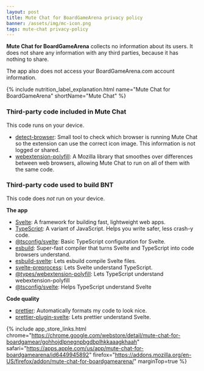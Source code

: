 ```yaml
---
layout: post
title: Mute Chat for BoardGameArena privacy policy
banner: /assets/img/mc-icon.png
tags: mute-chat privacy-policy
---
```


**Mute Chat for BoardGameArena** collects no information about its users. It does not share any information with any third parties, because it has nothing to share. 

The app also does not access your BoardGameArena.com account information. 

{% include nutrition_label_explanation.html name="Mute Chat for BoardGameArena" shortName="Mute Chat" %}

### Third-party code included in Mute Chat

This code runs on your device.

- [detect-browser](https://www.npmjs.com/package/detect-browser): Small tool to check which browser is running Mute Chat so the extension can use the correct icon image. This information is not logged or shared.
- [webextension-polyfill](https://github.com/mozilla/webextension-polyfill): A Mozilla library that smoothes over differences between web browsers, allowing Mute Chat to run on all of them with the same code.

### Third-party code used to build BNT 

This code does *not* run on your device.

**The app**

- [Svelte](https://svelte.dev): A framework for building fast, lightweight web apps.
- [TypeScript](https://www.typescriptlang.org): A variant of JavaScript. Helps you write safer, less crash-y code.
- [@tsconfig/svelte](https://www.npmjs.com/package/@tsconfig/svelte): Basic TypeScript configuration for Svelte.
- [esbuild](https://esbuild.github.io): Super-fast compiler that turns Svelte and TypeScript into code browsers understand.
- [esbuild-svelte](https://www.npmjs.com/package/esbuild-svelte): Lets esbuild compile Svelte files.
- [svelte-preprocess](https://www.npmjs.com/package/svelte-preprocess): Lets Svelte understand TypeScript.
- [@types/webextension-polyfill](https://www.npmjs.com/package/@types/webextension-polyfill): Lets TypeScript understand webextension-polyfill
- [@tsconfig/svelte](https://www.npmjs.com/package/@tsconfig/svelte): Helps TypeScript understand Svelte

**Code quality**

- [prettier](https://www.npmjs.com/package/prettier): Automatically formats my code to look nice.
- [prettier-plugin-svelte](https://www.npmjs.com/package/prettier-plugin-svelte): Lets prettier understand Svelte.

{% include app_store_links.html 
    chrome="https://chrome.google.com/webstore/detail/mute-chat-for-boardgamear/gohhojdlpnegnpbgdbplhkkaaagkhaah"
    safari="https://apps.apple.com/us/app/mute-chat-for-boardgamearena/id6449945892"
    firefox="https://addons.mozilla.org/en-US/firefox/addon/mute-chat-for-boardgamearena/"
    marginTop=true
%}
